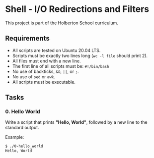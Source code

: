 # Shell - I/O Redirections and Filters

This project is part of the Holberton School curriculum.

## Requirements
- All scripts are tested on Ubuntu 20.04 LTS.
- Scripts must be exactly two lines long (`wc -l file` should print 2).
- All files must end with a new line.
- The first line of all scripts must be: `#!/bin/bash`
- No use of backticks, `&&`, `||`, or `;`.
- No use of `sed` or `awk`.
- All scripts must be executable.

## Tasks

### 0. Hello World
Write a script that prints **"Hello, World"**, followed by a new line to the standard output.

Example:
```bash
$ ./0-hello_world
Hello, World
